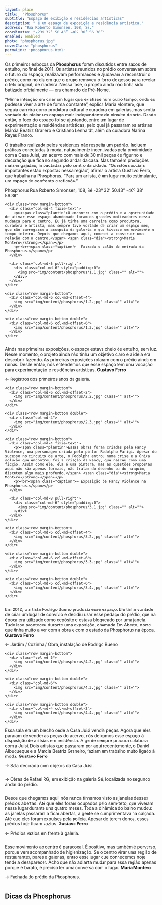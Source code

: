 ```yaml
---
layout: place
title:  "Phosphorus"
subtitle: "Espaço de exibição e residências artísticas"
description: " é um espaço de exposição e residência artística."
address: "Rua Roberto Simonsen, 108, Sé."
coordinates: "-23º 32’ 50.43” -46º 38’ 56.36”"
enabled: enabled
photo: "phosphorus.jpg"
coverClass: "phosphorus"
permalink: "phosphorus.html"
---
```


<div class="container">
  <div class="row">
    <div class="col-md-10 col-md-offset-1">
      <p>Os primeiros esboços da <strong>Phosphorus</strong> foram discutidos entre sacos de entulho, no final de 2011. Os artistas reunidos no prédio conversavam sobre o futuro do espaço, realizavam performances e ajudavam a reconstruir o prédio, como no dia em que o grupo removeu o forro de gesso para revelar o teto original, de madeira. Nessa fase, o projeto ainda não tinha sido batizado oficialmente — era chamado de Pré-Nome.</p>
      <p>“Minha intenção era criar um lugar que existisse num outro tempo, onde eu pudesse viver a arte de forma constante”, explica Maria Montero, que seguia carreira como produtora cultural e curadora em galerias, mas sentia vontade de iniciar um espaço mais independente do circuito de arte. Desde então, o foco do espaço foi se ajustando, entre um lugar de experimentação e residências artísticas, pelo qual já passaram os artistas Márcia Beatriz Granero e Cristiano Lenhardt, além da curadora Marina Reyes Franco. </p>
      <p>O trabalho realizado pelos residentes não respeita um padrão. Incluem práticas conectadas à moda, naturalmente incentivadas pela proximidade com a Casa Juisi, um acervo com mais de 30 mil peças de figurino e decoração que fica no segundo andar da casa. Mas também produções mais engajadas, impactadas pelo centro da cidade. “Questões sociais importantes estão expostas nessa região”, afirma o artista Gustavo Ferro, que trabalha na Phosphorus. “Para um artista, é um lugar muito estimulante, um espaço de confronto e reflexão.”</p>
    </div>
  </div>

  <div class="location row">
    <div class="col-md-4 col-md-offset-4 text-center">
      <span class="company">Phosphorus</span>
      <span class="address">Rua Roberto Simonsen, 108, Sé</span>
      <span class="coordinates">-23º 32’ 50.43” -46º 38’ 56.36”</span>
      <div class="compass"></div>
    </div>
  </div>

</div>

<div class="centro-container">

  <!-- bloco 1 -->
  <div class="fixie-text-container">
    
    <div class="row margin-bottom">
      <div class="col-md-4 fixie-text">
        <p><span class="plantin">O encontro com o prédio e a oportunidade de ativar esse espaço abandonado foram os grandes motivadores nessa mudança para o centro. Eu já tinha uma carreira como produtora, curadora e artista, mas sempre tive vontade de criar um espaço meu, que não carregasse a assepsia da galeria e que tivesse em movimento o tempo inteiro. Depois que chegamos aqui, comecei a construir uma relação com o centro.</span> <span class="dia"><strong>Maria Montero</strong></span></p>
        <p><br><span class="caption">→ Fachada e salão de entrada da Phosphorus.</span></p>
      </div>
      
      <div class="col-md-8 pull-right">
      	<div class="col-md-6" style="padding:0">
          <img src="img/content/phosphorus/1.1.jpg" class="" alt="">
      	</div>
      </div>
    </div>

    <div class="row margin-bottom">
      <div class="col-md-6 col-md-offset-4">
        <img src="img/content/phosphorus/1.2.jpg" class="" alt="">
      </div>
    </div>

    <div class="row margin-bottom double">
      <div class="col-md-6 col-md-offset-6">
        <img src="img/content/phosphorus/1.3.jpg" class="" alt="">
      </div>
    </div>
    
  </div>
  
  <!-- bloco 2 -->
  <div class="fixie-text-container">
    <div class="row margin-bottom">
      <div class="col-md-8">
        <img src="img/content/phosphorus/2.1.jpg" class="" alt="">
      </div>
      <div class="col-md-4 fixie-text">
        <p><span class="plantin">Ainda nas primeiras exposições, o espaço estava cheio de entulho, sem luz. Nesse momento, o projeto ainda não tinha um objetivo claro e a ideia era descobrir fazendo. As primeiras exposições rolaram com o prédio ainda em ruínas. Desde então, nós entendemos que esse espaço tem uma vocação para experimentação e residências artísticas.</span> <span class="dia"><strong>Gustavo Ferro</strong></span></p>
        <p><span class="caption">← Registros dos primeiros anos da galeria.</span></p>
      </div>
    </div>

    <div class="row margin-bottom">
      <div class="col-md-6 col-md-offset-2">
        <img src="img/content/phosphorus/2.2.jpg" class="" alt="">
      </div>
    </div>

    <div class="row margin-bottom double">
      <div class="col-md-4">
        <img src="img/content/phosphorus/2.3.jpg" class="" alt="">
      </div>
    </div>
    
  </div>
  
  <!-- bloco 3 -->
  <div class="fixie-text-container">
    
    <div class="row margin-bottom">
      <div class="col-md-4 fixie-text">
        <p><span class="plantin">Essas obras foram criadas pela Fancy Violence, uma personagem criada pelo pintor Rodolpho Parigi. Apesar do sucesso no circuito de arte, o Rodolpho entrou numa crise e a única solução que encontrou foi a criação da Fancy, que nasceu como uma ficção. Assim como ele, ela é uma pintora, mas as questões propostas aqui não são apenas formais, não tratam do desenho ou do nanquim, discutem algo mais profundo.</span> <span class="dia"><strong>Maria Montero</strong></span></p>
        <p><br><span class="caption">→ Exposição de Fancy Violence na Phosphorus.</span></p>
      </div>
      
      <div class="col-md-8 pull-right">
      	<div class="col-md-6" style="padding:0">
          <img src="img/content/phosphorus/3.1.jpg" class="" alt="">
      	</div>
      </div>
    </div>

    <div class="row margin-bottom">
      <div class="col-md-6 col-md-offset-4">
        <img src="img/content/phosphorus/3.2.jpg" class="" alt="">
      </div>
    </div>

    <div class="row margin-bottom double">
      <div class="col-md-6 col-md-offset-6">
        <img src="img/content/phosphorus/3.3.jpg" class="" alt="">
      </div>
    </div>
    
    <div class="row margin-bottom double">
      <div class="col-md-6 col-md-offset-6">
        <img src="img/content/phosphorus/3.4.jpg" class="" alt="">
      </div>
    </div>
    
  </div>
  
  <!-- bloco 4 -->
  <div class="fixie-text-container">
    <div class="row margin-bottom">
      <div class="col-md-4 col-md-offset-4">
        <img src="img/content/phosphorus/4.1.jpg" class="" alt="">
      </div>
      <div class="col-md-4 fixie-text">
        <p><span class="plantin">Em 2012, o artista Rodrigo Bueno produziu esse espaço. Ele tinha vontade de criar um lugar de convívio e decidiu usar esse pedaço do prédio, que na época era utilizado como depósito e estava bloqueado por uma janela. Tudo isso aconteceu durante uma exposição, chamada Em Aberto, nome que tinha muito a ver com a obra e com o estado da Phosphorus na época.</span> <span class="dia"><strong>Gustavo Ferro</strong></span></p>
        <p><span class="caption">← Jardim / Cozinha / Obra, instalação de Rodrigo Bueno.</span></p>
      </div>
    </div>

    <div class="row margin-bottom">
      <div class="col-md-8">
        <img src="img/content/phosphorus/4.2.jpg" class="" alt="">
      </div>
    </div>

    <div class="row margin-bottom double">
      <div class="col-md-6">
        <img src="img/content/phosphorus/4.3.jpg" class="" alt="">
      </div>
    </div>
    
    <div class="row margin-bottom double">
      <div class="col-md-4 col-md-offset-2">
        <img src="img/content/phosphorus/4.4.jpg" class="" alt="">
      </div>
    </div>
    
  </div>
  
  <!-- bloco 5/6 -->
  <div class="fixie-text-container">
    <div class="row margin-bottom">
      <div class="col-md-4 fixie-text">
        <p><span class="plantin">Essa sala era um brechó onde a Casa Juisi vendia peças. Agora que eles pararam de vender as peças do acervo, nós deixamos esse espaço à disposição de artistas em residência. A gente sempre procura colaborar com a Juisi. Dois artistas que passaram por aqui recentemente, o Daniel Albuqueque e a Marcia Beatriz Graneiro, faziam um trabalho muito ligado à moda.</span> <span class="dia"><strong>Gustavo Ferro</strong></span></p>
        <p><span class="caption">→ Sala decorada com objetos da Casa Juisi.</span></p>
      </div>
      <div class="col-md-8 pull-right">
        <img src="img/content/phosphorus/5.1.jpg" class="" alt="">
      </div>
    </div>
    <div class="row margin-bottom">
      <div class="col-md-4 col-md-offset-4">
        <img src="img/content/phosphorus/5.2.jpg" class="" alt="">
      </div>
    </div>
    <div class="row margin-bottom double">
      <div class="col-md-6 col-md-offset-6">
        <img src="img/content/phosphorus/5.3.jpg" class="" alt="">
      </div>
    </div>
  </div>
  
  <!-- bloco 7 -->
  <div class="fixie-text-container">
    <div class="row margin-bottom">
      <div class="col-md-4 fixie-text">
        <p><span class="caption">→ Obras de Rafael RG, em exibição na galeria Sé, localizada no segundo andar do prédio.</span></p>
      </div>
      <div class="col-md-8 pull-right">
        <img src="img/content/phosphorus/6.1.jpg" class="" alt="">
      </div>
    </div>
    <div class="row margin-bottom">
      <div class="col-md-4 col-md-offset-8">
        <img src="img/content/phosphorus/6.2.jpg" class="" alt="">
      </div>
    </div>
    <div class="row margin-bottom double">
      <div class="col-md-4 col-md-offset-6">
        <img src="img/content/phosphorus/6.3.jpg" class="" alt="">
      </div>
    </div>
  </div>
  
  <!-- bloco 8 -->
  <div class="fixie-text-container">
    <div class="row margin-bottom">
      <div class="col-md-8">
        <img src="img/content/phosphorus/8.1.jpg" class="" alt="">
      </div>
      <div class="col-md-4 fixie-text">
        <p><span class="plantin">Desde que chegamos aqui, nós nunca tínhamos visto as janelas desses prédios abertas. Até que eles foram ocupados pelo sem-teto, que viveram nesse lugar durante uns quatro meses. Toda a dinâmica do bairro mudou: as janelas passaram a ficar abertas, a gente se cumprimentava na calçada. Até que eles foram expulsos pela polícia. Apesar de terem donos, esses prédios hoje ficam vazios. </span> <span class="dia"><strong>Gustavo Ferro</strong></span></p>
        <p><span class="caption">← Prédios vazios em frente à galeria.</span></p>
      </div>
    </div>
    <div class="row margin-bottom double">
      <div class="col-md-4">
        <img src="img/content/phosphorus/8.2.jpg" class="" alt="">
      </div>
    </div>
  </div>
  
  <!-- bloco 9 -->
  <div class="fixie-text-container">
    <div class="row margin-bottom">
      <div class="col-md-4 fixie-text">
      	<p><span class="plantin">Esse movimento ao centro é paradoxal. É positivo, mas também é perverso, porque vem acompanhado de higienização. Se o centro virar uma região de restaurantes, bares e galerias, então esse lugar que conhecemos hoje tende a desaparecer. Acho que não adianta mudar para essa região apenas porque é barato, é preciso ter uma conversa com o lugar.</span> <span class="dia"><strong>Maria Montero</strong></span></p>
        <p><span class="caption">→ Fachada do prédio da Phosphorus.</span></p>
      </div>
      <div class="col-md-8 pull-right">
        <img src="img/content/phosphorus/9.1.jpg" class="" alt="">
      </div>
    </div>
    <div class="row margin-bottom">
      <div class="col-md-6 col-md-offset-6">
        <img src="img/content/phosphorus/9.2.jpg" class="" alt="">
      </div>
    </div>
  </div>
    
</div>


<div class="full-width map-holder">
  <h2 class="text-center"><span class="dia">Dicas da</span> <span class="plantin"><strong>Phosphorus</strong></span></h2>
  
  <!-- <div id="map-container"></div> -->
  <!-- <iframe src="https://www.google.com/maps/embed?pb=!1m14!1m8!1m3!1d3658.090132753457!2d-46.636655000000005!3d-23.5292604!3m2!1i1024!2i768!4f13.1!3m3!1m2!1s0x94ce5860b2823481%3A0xdb5ed1cfdd63acf!2sR.+Tr%C3%AAs+Rios%2C+252+-+Bom+Retiro%2C+S%C3%A3o+Paulo+-+SP!5e0!3m2!1sen!2sbr!4v1425680261565" width="100%" height="820" frameborder="0" style="border:0"></iframe> -->
</div>